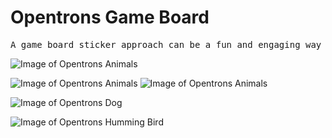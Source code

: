 # Opentrons Game Board
<pre>
A game board sticker approach can be a fun and engaging way to familiarize youth with Opentrons protocols prior to them getting on the computer and learning Opentrons Python. The look and feel of the Opentrons software can be mimicked in paper designs. How might protocols for looping, dilution and plate mapping be instructed in a sticker gameboard? (Translucent stickers might work for dilution). Using blank cards representing the 96 well format, youth can design dispensing and dilution protocols for each other to tryout. What other steps of Opentrons might be approached in this way? I can imagine that this could also be designed as a Scratch game.
</pre>

![Image of Opentrons Animals](https://ik.imagekit.io/4gn8dog2vom/image4_xg_euSBKv.jpg)

![Image of Opentrons Animals](https://ik.imagekit.io/4gn8dog2vom/image7_ybctHv8jUq.jpg) ![Image of Opentrons Animals](https://ik.imagekit.io/4gn8dog2vom/image8_xCZpgExIGj.png) 

![Image of Opentrons Dog](https://ik.imagekit.io/4gn8dog2vom/dog_Az3y-0IzA.png)

![Image of Opentrons Humming Bird](https://ik.imagekit.io/4gn8dog2vom/Hummingbird_iwClSUHn5.png)

